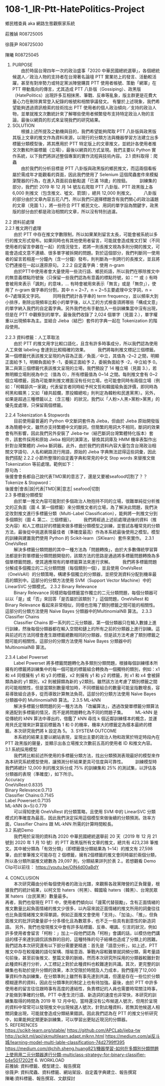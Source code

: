 # 108-1_IR-Ptt-HatePolitics-Project
鄉民稽查員 aka 網路生態觀察家系統

莊雅媜
R08725005

徐薇尹
R08725030

陳曦
R08725045

1. PURPOSE<br>
　　由於時屆台灣四年一次的政治盛事「2020 中華民國總統選舉」，各個總統候選人／政治人物的支持者在台灣著名論壇 PTT 實業坊上的發言、活動較活躍，甚至有對岸勢力或特定黨派陣營購買 PTT 使用者帳號、策動「網軍」在 PTT 帶動風向的傳言，尤其造成 PTT 八卦版（Gossiping）、政黑版（HatePolitics）出現許多互相抹黑、筆戰、反串等亂象，版主群更是花費大量心力在刪除異常登入紀錄的帳號和相關爭議發文。
     有鑒於上述現象，我們希望能夠透過資訊檢索的技術找出 PTT 使用者的個人政治傾向／支持的政治人物，並單就推文次數統計來了解哪些使用者頻繁發布支持特定政治人物的言論，最後以網頁的形式來呈現我們的研究結果。
2. SOLUTION<br>
　　根據上述所提及之動機與目的，我們希望能夠爬取 PTT 八卦版與政黑版其版上文章的推文作為資料來源，以現行的分類方法與機器學習方法建立出多標籤分類模型後，將其應用於 PTT 特定版上的文章推文，並統計各使用者推文次數和所屬標籤（立場），最後以網頁的方式呈現。我們主要以 Python 實作系統，以下我們將詳述整個專案的實作流程與技術內容。
2.1 資料取得：爬蟲<br>
　　由於我們的分析目標是 PTT 八卦版與政黑版的鄉民推文，而這兩個看板屬於需成年才能觀看的頁面，因此我們使用了 Selenium 這個爬蟲套件來模擬瀏覽器的行為，在進入頁面前自動點選「已滿 18歲」的按鈕。
　　訓練集的部分，我們於 2019 年 12 月 14 號左右爬取 PTT 八卦版、PTT 政黑版上各 6,000 則推文（包含推文、噓文、箭頭），總共 12,000 則推文。
　　八卦版的部分由於文章內容五花八門，所以我們只選擇標題含有我們關心的政治議題的文章（見圖 1.），將一些符合 PTT 鄉民文化、用詞的單字設為關鍵字，政黑版的部分由於都是政治相關的文章，所以沒有特別過濾。


2.2 資料前處理<br>
2.2.1 推文跨行處理<br>
　　由於 PTT 中存在推文字數限制，所以如果某則留言太長，可能會被系統以多行的推文形式發布。如果同時也有其他使用者留言，可能就會造成推文打架（不同使用者的留言參雜在一起）的情況發生，若將一則長推文視為多則分開的推文，可能會造成文意不連續、很多單字被拆開的問題。對於這個部分，我們判斷同一使用者的留言若相差一分鐘內（含一分鐘）發布，則判斷為一則跨行的長推文，並且將它們連接在一起以還原原句。
2.2.2 自定義字典：使用 n-gram<br>
　　由於PTT中使用者會大量使用一些流行語、鄉民術語，所以我們在移除推文中的無意義標點符號後（只保留一些我們認為有意義的標點符號，如：^^ 或 :) 有時會被用來表示「諷刺」的意味，… 有時會被用來表示「無言」或是「無奈」），使用了 n-gram 做字串的分割，其中 n = 2~7，n = 2~5主要處理中文字詞，n = 6~7處理英文字詞。
　　同時我們統計各字串的 term frequency，並以頻率大到小排序，刪除出現頻率比較小的單字後，以人工的方式檢查須將哪些「構成文意」的單字納入我們的自定義字典。另外我們也有手動加入一些訓練集當中沒有出現，但是在 PTT 中觀察到的單字。最後我們收錄了 2,024 個單字（見圖 2.），單字權重以出現頻率為主。並結合 Jieba（結巴）套件的字典一起在 Tokenization 的階段使用。


2.2.3 資料標籤：人工萃取法<br>
　　由於 PTT 的推文用字比較口語化，且含有許多時事成分，所以我們認為使用人工來做 labeling 會達到比較精確的效果。
　　我們將每則推文標記三個標籤。第一個標籤代表該推文呈現的內容為正面／負面／中立，其值為 -2~2 之間，明顯正面給予 1，明顯負面給予 -1，委婉正面給予 2，委婉負面給予 -2，中立給予 0。第二與第三個標籤代表該推文呈現的立場，我們預設了 14 種立場（見圖 3.），若無明顯立場則視為中立（值為 0），所有標籤值為 0~14 之間。每則推文會有 0~2 個立場標籤，因為可能單則推文裡面沒有任何立場，也可能會同時有兩個立場（例如：「柯韓舔共一家親」代表留言者同時給予柯文哲和韓國瑜負面評價，即同時為柯黑和韓黑；又如「綠共超爛，票投韓總啦」則判定為韓粉和民進黨黑）。另外，如果是超過三種標籤以上（含三種）的狀況，我們以「人粉>人黑>黨粉>黨黑」的優先度處理，只保留兩個標籤。

2.2.4 Tokenization & Stopwords<br>
　　目前使用最普遍的 Python 中文斷詞套件為 Jieba，但由於 Jieba 原始開發版本為簡體中文，雖然亦支持繁體中文的斷詞，但簡繁的用詞大不相同，斷詞的效果會有所影響，因此我們另外安裝了 Jieba-tw（結巴斷詞台灣繁體特化版本）套件，該套件採用和原始 Jieba 相同的演算法，替換其詞庫及 HMM 機率表製作出針對台灣繁體的 Jieba 斷詞器。此外，由於我們的資料內容大量包含台灣政治相關文字語句、人名和網路流行用語，原始的 Jieba 字典無法認得這些詞彙，因此我們搭配 2.2.2 小節所整理的自定義字典和常見的中文 Stop words 來替推文做 Tokenization 等前處理。範例如下：<br>
原句為：<br>
後援會會長都自己說代表TMD黨的意志了，還是又要被seafood切割了？？<br>
Tokenize & Stopword：<br>
後援會|會長|說|代表|TMD|黨|意志| seafood|切割<br>
2.3 多標籤分類模型<br>
　　由於單一推文內容可能對於多個政治人物抱持不同的立場，很難單純從分析推文的正負面（圖 4. 第一個標籤）來分類推文者的立場，為了解決此問題，我們決定改對推文進行多標籤分類（Multi-Label Classification），能夠將一則推文分到多個類別（圖 4. 第二、三個標籤）。
　　我們將經過上述前處理過後的資料（推文內容）和人工標註好的標籤來做多標籤分類模型之訓練，並嘗試各種常見的分類方法，最後從中挑選表現最佳者（準確度最高）作為本系統最後使用之模型。模型的訓練與建置我們使用 Python 的 Scikit-learn（SKlearn）套件來實作。
2.3.1 OneVsRest<br>
　　解決多標籤分類問題的其中一種方法為「問題轉換」，由於大多數傳統學習算法都是針對單標籤分類問題開發的，該類方法的思路是通過將多標籤問題轉換為多個單標籤問題，使其適應現有的單標籤算法來進行求解。
　　我們將多標籤問題分解成多個獨立的二元分類問題（每個類別一個），並且使用 OneVsRest（OneVsAll）的分類策略，構建多個獨立的分類器，並把受測資料分配到機率最高的類別中。這部分的分類方法使用 SVM（Support Vector Machine）中的 LinearSVC 分類模式。
2.3.2 Binary Relevance<br>
　　Binary Relevance 同樣把每個標籤當作獨立的二元分類問題，每個分類器可以以「是」或「否」來回答「是否屬於該類別？」這個問題，OneVsRest 和 Binary Relevance 看起來非常相似，同樣也忽略了類別標籤之間可能的相關性。這部分的分類方法使用 Naïve Bayes 分類器中的MultinomialNB 算法。
2.3.3 Classifier Chains<br>
　　Classifier Chains 即一系列的二元分類器，第一個分類器只在輸入數據上進行訓練，然後每個分類器都在輸入空間和鏈上的所有之前的分類器上進行訓練。這與前述的方法同樣會產生跟標籤總數相同的分類器，但是該方法考慮了類別標籤之間可能的相關性。這部分的分類方法使用 Naïve Bayes 分類器中的 MultinomialNB 算法。


2.3.4 Label Powerset<br>
　　Label Powerset 將多標籤問題轉化為多類別分類問題，根據每個訓練樣本所擁有的標籤將訓練集中的每一個可能的標籤組合轉換為一個獨特的類別，例如：x1和 x4 同樣擁有 y1 和 y3 的標籤，x2 則擁有 y1 和 y2 的標籤，則 x1 和 x4 會被歸類為新的 y1 類別，x2 則被歸類為新的 y2類別。雖然該方法考慮了類別標籤之間的可能相關性，但是當類別數量增加時，不同標籤組合的數量可能呈指數增長，容易導致組合過多，從而導致計算無法負荷。這部分的分類方法使用 Naïve Bayes 分類器中的 MultinomialNB 算法。
2.3.5 ML-kNN<br>
　　解決多標籤分類問題的另一種方法為
「改編算法」，透過改變單標籤分類算法來適配到多標籤的情況，而不是將問題轉化為不同的問題子集。 
　　ML-kNN 是從傳統的 kNN 算法中導出的，借鑑了 kNN 尋找 k 個近鄰訓練樣本的概念，並運用貝氏定理來計算當前標籤為 1 和 0 的機率，機率大的標籤定為樣本最終的標籤。本次研究我們將 k 設定為 5。
3. SYSTEM OUTCOME<br>
　　本系統的結果主要以網站表現，呈現出主要的政治人物和政黨於特定時段內在 PTT 政黑版的聲量，並顯示出各立場推文次數前五高的使用者 ID 和推文內容。
3.1 系統採用模型<br>
　　我們將比較前述所使用的多標籤分類方法，找出分類預測表現最好的模型來作為本研究系統模型使用，讓預測分析結果更具可信度與可靠性。
　　訓練模型時我們將總計 12,000 則的推文拆分成 75% 的訓練集和 25% 的測試集，以評估各分類器的表現（準確度），如下所示。<br>
Accuracy<br>
OneVsRest:0.8335<br>
Binary Relevance:0.713<br>
Classifier Chains:0.7145<br>
Label Powerset:0.7135<br>
ML-kNN (k=5):0.779<br>
　　可以得知使用 OneVsRest 的分類策略，且使用 SVM 中的 LinearSVC 分類模式的準確度為最高，因此我們決定採用這個模型來做後續的分類預測。效率方面，Classifier Chains 跟 ML-kNN 所需的計算時間較長。<br>
3.2 系統Demo<br>
　　我們用於呈現的資料為 2020 中華民國總統選舉前 20 天（2019 年 12 月 21 號到 2020 年 1 月 10 號）的 PTT 政黑版所有文章的推文，總共有 423,238 筆推文。其中被分類為「有效分類」（即標籤值分類結果為 1~14）的推文有 27,598 筆，由於單筆推文可能存在 2 個標籤，擁有2個標籤的推文會同時屬於兩個分類，所以各分類所屬推文總數為 29,097 則，分類結果詳列於表 2.。若想觀看 Demo Clip可以前往： https://youtu.be/OlN4d00aBdY <br> 
<br>
4. CONCLUSION<br>
　　本次研究藉由分析每個使用者的政治光譜，來觀察各政黨陣營的正負聲量，根據我們的統計結果，以柯文哲 haters（柯黑）、韓國瑜 haters（韓黑）、台灣民眾黨 haters（台民黨黑）數量最多。<br>
      再者，我們也發現在 PTT 中，使用者們傾向以「謾罵代替鼓勵」，含有正面情緒的推文數量比起負面情緒的推文少很多，以內容來說正面情緒的推文所用的詞彙往往也比負面情緒推文來得單調，例如正面推文會使用「支持」、「加油」、「推」，但負面推文的批評詞彙量卻十分多樣化且為數眾多，也不乏一些具有創意性的新造詞語。
     另外，我們也發現推文中會有許多貼標籤、反串、嘲諷、引言的狀況，例如許多使用者會留言「柯粉：」加上一段他們認為「柯粉」會講的話，以模仿他們講話的樣子來達到調侃該族群的目的，這種特殊的句子結構也造成了分類上的困難。<br>
     我們認為本次研究還有以下部分需要更精進：首先是「語意分析」，如上述，PTT 推文中存在較複雜的語句架構、隱喻意涵、筆戰內容較難單就詞頻分類，需考量語句前後，甚至前後推文、整篇文章的脈絡，然而本次研究所採用的分類器較難針對此種資料進行分析，人工標記上對於此種資料也較難達到共識。其次，更完整的訓練集也有助於提升分類的效果，本次受限於時間及人力成本，我們僅用了12,000 筆資料作為訓練集，在分類準則上雖然有事先達到共識，但還是存在一些位於分類模糊邊界的資料，因此在分類準則的制定上也有待加強。最後，由於 PTT 中許多使用者的留言往往跟時事有高度的連結性，負責標記的人員也需要時常關注時事，才能做到準確的分類。PTT 中產生流行語、新造詞的速度也非常快，本研究的訓練集取得的時間為 2019 年 12 月中旬，當時還沒有公布候選人號次，但用於呈現的資料中常常可以發現推文中出現候選人號次，針對此種資料，若無其他候選人相關詞彙出現，可能就會造成分類結果錯誤。因此我們認為在 PTT 的推文分析研究中，如果能夠定期更新訓練集，可以學習出更貼近現況的分類器。<br>
5. REFERENCES<br>
https://scikit-learn.org/stable/
https://github.com/APCLab/jieba-tw
http://scikit.ml/api/skmultilearn.adapt.mlknn.html
https://medium.com/ai反斗城/learning-model-multi-lable-classification-74d2799ff395
https://medium.com/@chih.sheng.huang821/機器學習-如何在多類別分類問題上使用用二元分類器進行分類-multiclass-strategy-for-binary-classifier-b4e5017202ff
6. WORKLOAD<br>
莊雅媜: 資料標籤、模型建立、報告撰寫<br>
徐薇尹: 資料爬蟲、資料標籤、網站架設、自定義字典建立、報告撰寫<br>
陳曦:資料標籤、報告撰寫、文獻探討<br>
